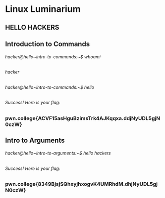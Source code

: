 # Linux Luminarium
## HELLO HACKERS
## Introduction to Commands
###### hacker@hello~intro-to-commands:~$ whoami
###### hacker
###### hacker@hello~intro-to-commands:~$ hello
###### Success! Here is your flag:
### pwn.college{ACVF15asHguBzimsTrk4AJKqqxa.ddjNyUDL5gjN0czW}

## Intro to Arguments
###### hacker@hello~intro-to-arguments:~$ hello hackers
###### Success! Here is your flag:
### pwn.college{8349BjsjSQhxyjhxogvK4UMRhdM.dhjNyUDL5gjN0czW}


